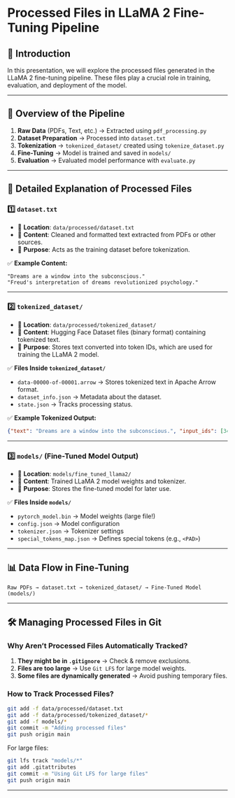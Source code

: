 # **Processed Files in LLaMA 2 Fine-Tuning Pipeline**

## **📌 Introduction**
In this presentation, we will explore the processed files generated in the LLaMA 2 fine-tuning pipeline. These files play a crucial role in training, evaluation, and deployment of the model.

---

## **🔹 Overview of the Pipeline**
1. **Raw Data** (PDFs, Text, etc.) → Extracted using `pdf_processing.py`
2. **Dataset Preparation** → Processed into `dataset.txt`
3. **Tokenization** → `tokenized_dataset/` created using `tokenize_dataset.py`
4. **Fine-Tuning** → Model is trained and saved in `models/`
5. **Evaluation** → Evaluated model performance with `evaluate.py`

---

## **📂 Detailed Explanation of Processed Files**

### **1️⃣ `dataset.txt`**
- 📍 **Location**: `data/processed/dataset.txt`
- 📄 **Content**: Cleaned and formatted text extracted from PDFs or other sources.
- 📌 **Purpose**: Acts as the training dataset before tokenization.

✅ **Example Content:**
```plaintext
"Dreams are a window into the subconscious."
"Freud's interpretation of dreams revolutionized psychology."
```

---

### **2️⃣ `tokenized_dataset/`**
- 📍 **Location**: `data/processed/tokenized_dataset/`
- 📄 **Content**: Hugging Face Dataset files (binary format) containing tokenized text.
- 📌 **Purpose**: Stores text converted into token IDs, which are used for training the LLaMA 2 model.

✅ **Files Inside `tokenized_dataset/`**
- `data-00000-of-00001.arrow` → Stores tokenized text in Apache Arrow format.
- `dataset_info.json` → Metadata about the dataset.
- `state.json` → Tracks processing status.

✅ **Example Tokenized Output:**
```json
{"text": "Dreams are a window into the subconscious.", "input_ids": [342, 654, 1234, ...], "attention_mask": [1, 1, 1, ...]}
```

---

### **3️⃣ `models/` (Fine-Tuned Model Output)**
- 📍 **Location**: `models/fine_tuned_llama2/`
- 📄 **Content**: Trained LLaMA 2 model weights and tokenizer.
- 📌 **Purpose**: Stores the fine-tuned model for later use.

✅ **Files Inside `models/`**
- `pytorch_model.bin` → Model weights (large file!)
- `config.json` → Model configuration
- `tokenizer.json` → Tokenizer settings
- `special_tokens_map.json` → Defines special tokens (e.g., `<PAD>`)

---

## **📊 Data Flow in Fine-Tuning**
```plaintext
Raw PDFs → dataset.txt → tokenized_dataset/ → Fine-Tuned Model (models/)
```

---

## **🛠 Managing Processed Files in Git**

### **Why Aren’t Processed Files Automatically Tracked?**
1. **They might be in `.gitignore`** → Check & remove exclusions.
2. **Files are too large** → Use `Git LFS` for large model weights.
3. **Some files are dynamically generated** → Avoid pushing temporary files.

### **How to Track Processed Files?**
```bash
git add -f data/processed/dataset.txt
git add -f data/processed/tokenized_dataset/*
git add -f models/*
git commit -m "Adding processed files"
git push origin main
```

For large files:
```bash
git lfs track "models/*"
git add .gitattributes
git commit -m "Using Git LFS for large files"
git push origin main
```

---
